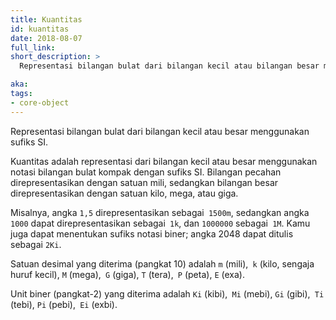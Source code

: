 ```yaml
---
title: Kuantitas
id: kuantitas
date: 2018-08-07
full_link:
short_description: >
  Representasi bilangan bulat dari bilangan kecil atau bilangan besar menggunakan sufiks SI.

aka: 
tags:
- core-object
---
```

 Representasi bilangan bulat dari bilangan kecil atau besar menggunakan sufiks SI.

<!--lebih lanjut-->

Kuantitas adalah representasi dari bilangan kecil atau besar menggunakan notasi 
bilangan bulat kompak dengan sufiks SI. Bilangan pecahan direpresentasikan dengan satuan mili, 
sedangkan bilangan besar direpresentasikan dengan satuan kilo, mega, atau giga.

Misalnya, angka `1,5` direpresentasikan sebagai` 1500m`, sedangkan angka `1000` dapat direpresentasikan sebagai` 1k`, dan `1000000` sebagai` 1M`.  Kamu juga dapat menentukan sufiks notasi biner; angka 2048 dapat 
ditulis sebagai `2Ki`.

Satuan desimal yang diterima (pangkat 10) adalah `m` (mili),` k` (kilo,
sengaja huruf kecil), `M` (mega),` G` (giga), `T` (tera),` P` (peta),
`E` (exa).

Unit biner (pangkat-2) yang diterima adalah `Ki` (kibi),` Mi` (mebi), `Gi` (gibi),` Ti` (tebi), `Pi` (pebi),` Ei` (exbi).
